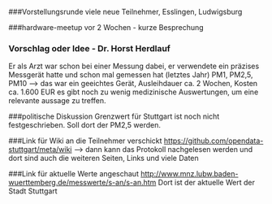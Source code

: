 ###Vorstellungsrunde
viele neue Teilnehmer, Esslingen, Ludwigsburg

###hardware-meetup vor 2 Wochen - kurze Besprechung 

### Vorschlag oder Idee - Dr. Horst Herdlauf
Er als Arzt war schon bei einer Messung dabei, er verwendete ein präzises Messgerät hatte und schon mal gemessen hat (letztes Jahr) PM1, PM2,5, PM10 --> das war ein geeichtes Gerät, Ausleihdauer ca. 2 Wochen, Kosten ca. 1.600 EUR
es gibt noch zu wenig medizinische Auswertungen, um eine relevante aussage zu treffen.

###politische Diskussion
Grenzwert für Stuttgart ist noch nicht festgeschrieben. Soll dort der PM2,5 werden.

###Link für Wiki an die Teilnehmer verschickt
https://github.com/opendata-stuttgart/meta/wiki --> dann kann das Protokoll nachgelesen werden und dort sind auch die weiteren Seiten, Links und viele Daten

###Link für aktuelle Werte angeschaut
http://www.mnz.lubw.baden-wuerttemberg.de/messwerte/s-an/s-an.htm
Dort ist der aktuelle Wert der Stadt Stuttgart

